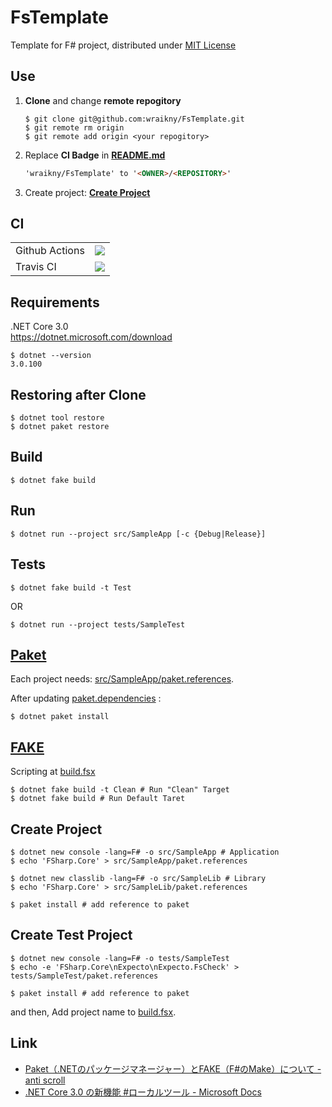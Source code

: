 # FsTemplate
Template for F# project, distributed under [MIT License](/LICENSE)

## Use
1. **Clone** and change **remote repogitory**
    ```shell
    $ git clone git@github.com:wraikny/FsTemplate.git
    $ git remote rm origin
    $ git remote add origin <your repogitory>
    ```

2. Replace **CI Badge** in **[README.md](/README.md)**
    ```md
    'wraikny/FsTemplate' to '<OWNER>/<REPOSITORY>'
   ```

3. Create project: **[Create Project](#Create-Project)**

## CI
|||
---|---
|Github Actions|[![](https://github.com/wraikny/FsTemplate/workflows/CI/badge.svg)](https://github.com/wraikny/FsTemplate/actions?workflow=CI)|
|Travis CI|[![](https://travis-ci.org/wraikny/FsTemplate.svg?branch=master)](https://travis-ci.org/wraikny/FsTemplate)|

## Requirements
.NET Core 3.0  
https://dotnet.microsoft.com/download  

```shell
$ dotnet --version
3.0.100
```

## Restoring after Clone
```shell
$ dotnet tool restore
$ dotnet paket restore
```

## Build
```shell
$ dotnet fake build
```

## Run
```shell
$ dotnet run --project src/SampleApp [-c {Debug|Release}]
```

## Tests
```shell
$ dotnet fake build -t Test
```
OR
```
$ dotnet run --project tests/SampleTest
```

## [Paket](https://fsprojects.github.io/Paket/index.html)  
Each project needs: [src/SampleApp/paket.references](/src/SampleApp/paket.references).

After updating [paket.dependencies](/paket.dependencies) :
```shell
$ dotnet paket install
```

## [FAKE](https://fake.build/)  
Scripting at [build.fsx](/build.fsx)  

```shell
$ dotnet fake build -t Clean # Run "Clean" Target
$ dotnet fake build # Run Default Taret
```

## Create Project
```shell
$ dotnet new console -lang=F# -o src/SampleApp # Application
$ echo 'FSharp.Core' > src/SampleApp/paket.references

$ dotnet new classlib -lang=F# -o src/SampleLib # Library
$ echo 'FSharp.Core' > src/SampleLib/paket.references

$ paket install # add reference to paket
```

## Create Test Project
```shell
$ dotnet new console -lang=F# -o tests/SampleTest
$ echo -e 'FSharp.Core\nExpecto\nExpecto.FsCheck' > tests/SampleTest/paket.references

$ paket install # add reference to paket
```
and then, Add project name to [build.fsx](/build.fsx).

## Link
- [Paket（.NETのパッケージマネージャー）とFAKE（F#のMake）について - anti scroll](https://tategakibunko.hatenablog.com/entry/2019/07/09/123655)
- [.NET Core 3.0 の新機能 #ローカルツール - Microsoft Docs](https://docs.microsoft.com/ja-jp/dotnet/core/whats-new/dotnet-core-3-0#local-tools)
